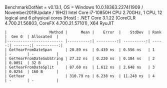 ﻿
BenchmarkDotNet = v0.13.1, OS = Windows 10.0.18363.2274(1909 / November2019Update / 19H2)
Intel Core i7-10850H CPU 2.70GHz, 1 CPU, 12 logical and 6 physical cores
[Host]     : .NET Core 3.1.22 (CoreCLR 4.700.21.56803, CoreFX 4.700.21.57101), X64 RyuJIT



    |                   Method |      Mean |    Error  |    StdDev  | Rank  |  Gen 0  | Allocated  |
    |------------------------- |----------:| ---------:| ----------:| -----:| -------:| ----------:|
    | GetYearFromDateSpan      | 20.89 ns  | 0.439 ns  | 0.556 ns   | 1     | -       | -          |
    | GetYearFromDateSubString | 27.22 ns  | 0.220 ns  | 0.184 ns   | 2     | 0.0051  | 32 B       |
    | GetYearFromDateSplit     | 87.60 ns  | 1.612 ns  | 2.648 ns   | 3     | 0.0254  | 160 B      |
    | GetYear                  | 310.79 ns | 6.238 ns  | 11.248 ns  | 4     | -       | -          |
